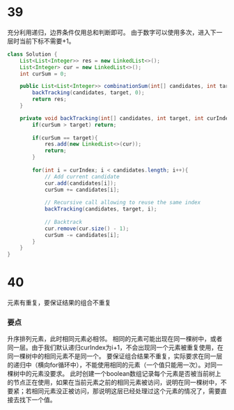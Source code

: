 # 39
充分利用递归，边界条件仅用总和判断即可。
由于数字可以使用多次，进入下一层时当前下标不需要+1。
```java
class Solution {
    List<List<Integer>> res = new LinkedList<>();
    List<Integer> cur = new LinkedList<>();
    int curSum = 0;

    public List<List<Integer>> combinationSum(int[] candidates, int target) {
        backTracking(candidates, target, 0);
        return res;
    }

    private void backTracking(int[] candidates, int target, int curIndex){
        if(curSum > target) return;
        
        if(curSum == target){
            res.add(new LinkedList<>(cur));
            return;
        }
        
        for(int i = curIndex; i < candidates.length; i++){
            // Add current candidate
            cur.add(candidates[i]);
            curSum += candidates[i];
            
            // Recursive call allowing to reuse the same index
            backTracking(candidates, target, i);
            
            // Backtrack
            cur.remove(cur.size() - 1);
            curSum -= candidates[i];
        }
    }
}

```

# 40
元素有重复，要保证结果的组合不重复
### 要点
升序排列元素，此时相同元素必相邻。
相同的元素可能出现在同一棵树中，或者同一层。由于我们默认递归curIndex为i+1，不会出现同一个元素被重复使用，在同一棵树中的相同元素不是同一个。
要保证组合结果不重复，实际要求在同一层的递归中（横向for循环中），不能使用相同的元素（一个值只能用一次）。对同一棵树中的元素没要求。
此时创建一个boolean数组记录每个元素是否被当前树上的节点正在使用，如果在当前元素之前的相同元素被访问，说明在同一棵树中，不要紧；若相同元素没正被访问，那说明这层已经处理过这个元素的情况了，需要直接去找下一个值。

